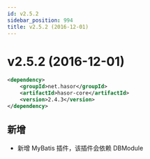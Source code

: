 ```yaml
---
id: v2.5.2
sidebar_position: 994
title: v2.5.2 (2016-12-01)
---
```


# v2.5.2 (2016-12-01)

```xml
<dependency>
    <groupId>net.hasor</groupId>
    <artifactId>hasor-core</artifactId>
    <version>2.4.3</version>
</dependency>
```

## 新增
- 新增 MyBatis 插件，该插件会依赖 DBModule
